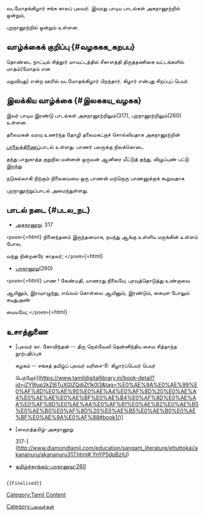 வடமோதங்கிழார் சங்க காலப் புலவர். இவரது பாடிய பாடல்கள் அகநானூற்றில் ஒன்றும்,
புறநானூற்றில் ஒன்றும் உள்ளன.

## வாழ்க்கைக் குறிப்பு {#வழககக_கறபப}

தொண்டை நாட்டில் சித்தூர் மாவட்டத்தில் சீகாளத்தி திருத்தணிகை வட்டங்களில் மாதம்(மோதம் என
மறுவியது) என்ற ஊரில் வடமோதங்கிழார் பிறந்தார். கிழார் என்பது சிறப்புப் பெயர்.

## இலக்கிய வாழ்க்கை {#இலககய_வழகக}

இவர் பாடிய இரண்டு பாடல்கள் அகநானூற்றிலும்(317), புறநானூற்றிலும்(260) உள்ளன.
தலைமகன் வரவு உணர்ந்த தோழி தலைமகட்குச் சொல்லியதாக அகநானூற்றின்
[பாலைத்திணைப](பாலைத்_திணை "wikilink")்பாடல் உள்ளது. பாணர் பலருக்கு நிலக்கொடை
தந்து பாதுகாத்த குறுநில மன்னன் ஒருவன் ஆனிரை மீட்டுத் தந்து, விழுப்புண் பட்டு இறந்து
நடுகல்லாகி நிற்கும் நிலைமையை ஒரு பாணன் மற்றொரு பாணனுக்குக் கூறுவதாக
புறநானூற்றுப்பாடல் அமைந்துள்ளது.

## பாடல் நடை {#படல_நட}

-   [அகநானூறு](அகநானூறு "wikilink"): 317

`<poem>`{=html} நினைந்தனம் இருந்தனமாக, நயந்து ஆங்கு உள்ளிய மருங்கின் உள்ளம் போல,
வந்து நின்றனரே காதலர்; `</poem>`{=html}

-   [புறநானூறு](புறநானூறு "wikilink")(260)

`<poem>`{=html} பாண ! கேண்மதி, யாணரது நிலையே; புரவுத்தொடுத்து உண்குவை
ஆயினும், இரவுஎழுந்து, எவ்வம் கொள்வை ஆயினும், இரண்டும், கையுள போலும் கடிதுஅண்
மையவே; `</poem>`{=html}

## உசாத்துணை

-   [புலவர் கா. கோவிந்தன் -- திரு நெல்வேலி தென்னிந்திய சைவ சித்தாந்த நூற்பதிப்புக்
    கழகம் -- சங்கத் தமிழ்ப் புலவர் வரிசை-8: கிழார்ப்பெயர் பெயர்
    பெற்றோர்](https://www.tamildigitallibrary.in/book-detail?id=jZY9lup2kZl6TuXGlZQdjZt1k0l3&tag=%E0%AE%9A%E0%AE%99%E0%AF%8D%E0%AE%95%E0%AE%A4%E0%AF%8D%20%E0%AE%A4%E0%AE%AE%E0%AE%BF%E0%AE%B4%E0%AF%8D%E0%AE%AA%E0%AF%8D%E0%AE%AA%E0%AF%81%E0%AE%B2%E0%AE%B5%E0%AE%B0%E0%AF%8D%20%E0%AE%B5%E0%AE%B0%E0%AE%BF%E0%AE%9A%E0%AF%88#book1/)\]
-   [வைரத்தமிழ்-அகநானூறு
    317-](http://www.diamondtamil.com/education/sangam_literature/ettuttokai/akananuru/akananuru317.html#.YnYP5dpBzIU)
-   [தமிழ்ச்சுரங்கம்-புறநானூறு-260](http://www.tamilsurangam.in/literatures/ettuthogai/purananooru/purananooru_260.html)

```{=mediawiki}
{{Finalised}}
```
[Category:Tamil Content](Category:Tamil_Content "wikilink")
[Category:புலவர்கள்](Category:புலவர்கள் "wikilink")
